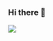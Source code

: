 ### Hi there 👋

![](https://github-readme-stats.vercel.app/api?username=maxstetter&theme=dark&hide_border=false&include_all_commits=true&count_private=true)<br/>


<!--
**maxstetter/maxstetter** is a ✨ _special_ ✨ repository because its `README.md` (this file) appears on your GitHub profile.

Here are some ideas to get you started:

- 🔭 I’m currently working on ...
- 🌱 I’m currently learning ...
- 👯 I’m looking to collaborate on ...
- 🤔 I’m looking for help with ...
- 💬 Ask me about ...
- 📫 How to reach me: ...
- 😄 Pronouns: ...
- ⚡ Fun fact: ...
-->
